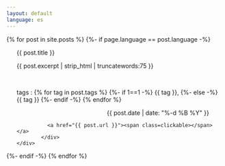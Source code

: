 ```yaml
---
layout: default
language: es
---
```


  {% for post in site.posts %}
	{%- if page.language == post.language -%}
<ul>
	<div class="divclickable">
		<div class="text-indiv">
			{{ post.title }}
        	    <p>
			{{ post.excerpt | strip_html | truncatewords:75 }}
	            </p>
		<br>
<p>
tags :
		{% for tag in post.tags %}
		{%- if 1==1 -%}
			{{ tag }},  
		{%- else -%}
			{{ tag }}
		{%- endif -%}
		{% endfor %}	</p>
		<p style="text-align: right; padding-right: 30px;">{{ post.date | date: "%-d %B %Y" }}</p>

		      <a href="{{ post.url }}"><span class=clickable></span></a>
         	</div>
	</div>
</ul>
        {%- endif -%}  
  {% endfor %}


